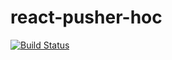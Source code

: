 # react-pusher-hoc

[![Build Status](https://travis-ci.org/fel1xw/react-pusher-hoc.svg?branch=master)](https://travis-ci.org/fel1xw/react-pusher-hoc)
